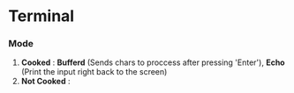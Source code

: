 # Terminal

### Mode
1. **Cooked** : **Bufferd** (Sends chars to proccess after pressing 'Enter'), **Echo** (Print the input right back to the screen)
2. **Not Cooked** :
